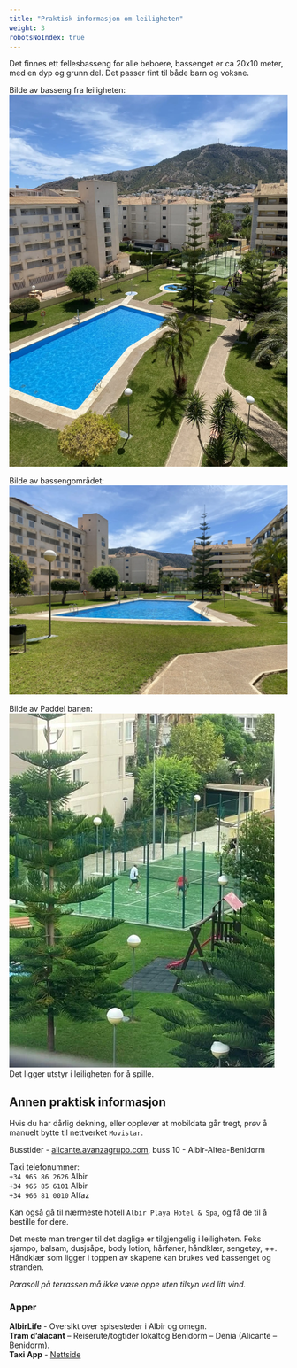 ```yaml
---
title: "Praktisk informasjon om leiligheten"
weight: 3
robotsNoIndex: true
---
```


Det finnes ett fellesbasseng for alle beboere, bassenget er ca 20x10 meter, med en dyp og grunn del. Det passer fint til
både barn og voksne.

Bilde av basseng fra leiligheten:\
![Basseng fra leiligheten](/images/basseng_fra_leiligheten.webp#center)

Bilde av bassengområdet:\
![Bassenget](/images/basseng_fra_bakkeplan.webp#center)

Bilde av Paddel banen:\
![Paddel bane](/images/paddel_bane.webp#center)
Det ligger utstyr i leiligheten for å spille.

## Annen praktisk informasjon

Hvis du har dårlig dekning, eller opplever at mobildata går tregt, prøv å manuelt bytte til nettverket `Movistar`.

Busstider - [alicante.avanzagrupo.com](https://alicante.avanzagrupo.com/en/routes-and-timetables/all-routes), buss 10 - Albir-Altea-Benidorm

Taxi telefonummer:\
`+34 965 86 2626` Albir\
`+34 965 85 6101` Albir\
`+34 966 81 0010` Alfaz

Kan også gå til nærmeste hotell `Albir Playa Hotel & Spa`, og få de til å bestille for dere.

Det meste man trenger til det daglige er tilgjengelig i leiligheten.
Feks sjampo, balsam, dusjsåpe, body lotion, hårføner, håndklær, sengetøy, ++.\
Håndklær som ligger i toppen av skapene kan brukes ved bassenget og stranden.

*Parasoll på terrassen må ikke være oppe uten tilsyn ved litt vind.*

### Apper

**AlbirLife** - Oversikt over spisesteder i Albir og omegn.\
**Tram d’alacant** – Reiserute/togtider lokaltog Benidorm – Denia (Alicante – Benidorm).\
**Taxi App** - [Nettside](https://pidetaxi.es/en/)
